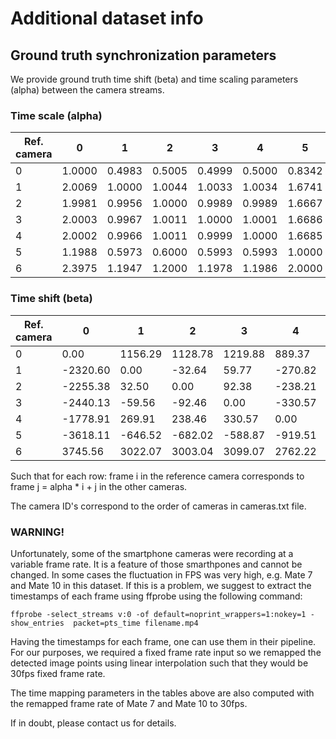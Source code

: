 # Additional dataset info

## Ground truth synchronization parameters
We provide ground truth time shift (beta) and time scaling parameters (alpha) between the camera streams. 

### Time scale (alpha)
|Ref. camera | 0 | 1 | 2 | 3 | 4 | 5 | 6 |
| --- | --- | --- | --- | --- | --- | --- | --- | 
| 0 | 1.0000 |0.4983 |0.5005 |0.4999 |0.5000 |0.8342 |0.4171 |
| 1 | 2.0069 |1.0000 |1.0044 |1.0033 |1.0034 |1.6741 |0.8370 |
| 2 | 1.9981 |0.9956 |1.0000 |0.9989 |0.9989 |1.6667 |0.8334 |
| 3 | 2.0003 |0.9967 |1.0011 |1.0000 |1.0001 |1.6686 |0.8349 |
| 4 | 2.0002 |0.9966 |1.0011 |0.9999 |1.0000 |1.6685 |0.8343 |
| 5 | 1.1988 |0.5973 |0.6000 |0.5993 |0.5993 |1.0000 |0.5000 |
| 6 | 2.3975 |1.1947 |1.2000 |1.1978 |1.1986 |2.0000 |1.0000 |

### Time shift (beta)
|Ref. camera | 0 | 1 | 2 | 3 | 4 | 5 | 6 |
| --- | --- | --- | --- | --- | --- | --- | --- | 
| 0 | 0.00 |1156.29 |1128.78 |1219.88 |889.37 |3018.11 |-1562.26 |
| 1 | -2320.60 |0.00 |-32.64 |59.77 |-270.82 |1082.34 |-2529.59 |
| 2 | -2255.38 |32.50 |0.00 |92.38 |-238.21 |1136.75 |-2502.62 |
| 3 | -2440.13 |-59.56 |-92.46 |0.00 |-330.57 |982.64 |-2587.35 |
| 4 | -1778.91 |269.91 |238.46 |330.57 |0.00 |1534.20 |-2304.50 |
| 5 | -3618.11 |-646.52 |-682.02 |-588.87 |-919.51 |0.00 |-3071.00 |
| 6 | 3745.56 |3022.07 |3003.04 |3099.07 |2762.22 |6142.00 |0.00 |

Such that for each row: frame i in the reference camera corresponds to frame j = alpha * i + j in the other cameras.

The camera ID's correspond to the order of cameras in cameras.txt file.

### WARNING!
Unfortunately, some of the smartphone cameras were recording at a variable frame rate. It is a feature of those smarthpones and cannot be changed. In some cases the fluctuation in FPS was very high, e.g. Mate 7 and Mate 10 in this dataset. If this is a problem, we suggest to extract the timestamps of each frame using ffprobe using the following command:

```
ffprobe -select_streams v:0 -of default=noprint_wrappers=1:nokey=1 -show_entries  packet=pts_time filename.mp4
```

Having the timestamps for each frame, one can use them in their pipeline. For our purposes, we required a fixed frame rate input so we remapped the detected image points using linear interpolation such that they would be 30fps fixed frame rate.

The time mapping parameters in the tables above are also computed with the remapped frame rate of Mate 7 and Mate 10 to 30fps.

If in doubt, please contact us for details.
